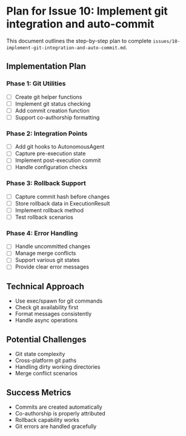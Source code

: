 # Plan for Issue 10: Implement git integration and auto-commit

This document outlines the step-by-step plan to complete `issues/10-implement-git-integration-and-auto-commit.md`.

## Implementation Plan

### Phase 1: Git Utilities
- [ ] Create git helper functions
- [ ] Implement git status checking
- [ ] Add commit creation function
- [ ] Support co-authorship formatting

### Phase 2: Integration Points
- [ ] Add git hooks to AutonomousAgent
- [ ] Capture pre-execution state
- [ ] Implement post-execution commit
- [ ] Handle configuration checks

### Phase 3: Rollback Support
- [ ] Capture commit hash before changes
- [ ] Store rollback data in ExecutionResult
- [ ] Implement rollback method
- [ ] Test rollback scenarios

### Phase 4: Error Handling
- [ ] Handle uncommitted changes
- [ ] Manage merge conflicts
- [ ] Support various git states
- [ ] Provide clear error messages

## Technical Approach
- Use exec/spawn for git commands
- Check git availability first
- Format messages consistently
- Handle async operations

## Potential Challenges
- Git state complexity
- Cross-platform git paths
- Handling dirty working directories
- Merge conflict scenarios

## Success Metrics
- Commits are created automatically
- Co-authorship is properly attributed
- Rollback capability works
- Git errors are handled gracefully